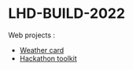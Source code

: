 # LHD-BUILD-2022

Web projects : 
  - [Weather card](https://jos-re.github.io/LHD-BUILD-2022/Day%201/weather%20app/)
  - [Hackathon toolkit](https://jos-re.github.io/LHD-BUILD-2022/Day%202/Useful%20Links%20web%20app/)
